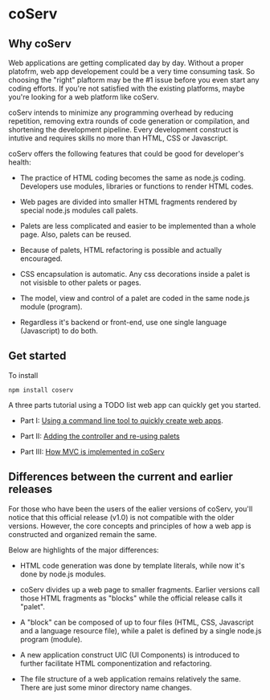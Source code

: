 # coServ

## Why coServ
Web applications are getting complicated day by day. Without a proper platofrm, web app developement could be a very time consuming task. So choosing the "right" plaftorm may be the #1 issue before you even start any coding efforts. If you're not satisfied with the existing platforms, maybe you're looking for a web platform like coServ.

coServ intends to minimize any programming overhead by reducing repetition, removing extra rounds of code generation or compilation, and shortening the development pipeline. Every development construct is intutive and requires skills no more than HTML, CSS or Javascript.

coServ offers the following features that could be good for developer's health:

* The practice of HTML coding becomes the same as node.js coding. Developers use modules, libraries or functions to render HTML codes.

* Web pages are divided into smaller HTML fragments rendered by special node.js modules call palets.

* Palets are less complicated and easier to be implemented than a whole page. Also, palets can be reused.

* Because of palets, HTML refactoring is possible and actually encouraged.

* CSS encapsulation is automatic. Any css decorations inside a palet is not visisble to other palets or pages.

* The model, view and control of a palet are coded in the same node.js module (program).

* Regardless it's backend or front-end, use one single language (Javascript) to do both.


## Get started
To install

	npm install coserv

A three parts tutorial using a TODO list web app can quickly get you started.

* Part I: [Using a command line tool to quickly create web apps](https://medium.com/@benlue3/coserv-tutorial-part-i-5b4f76c016f3).

* Part II: [Adding the controller and re-using palets](https://medium.com/@benlue3/coserv-tutorial-part-ii-979418449a9)

* Part III: [How MVC is implemented in coServ](https://medium.com/@benlue3/coserv-tutorial-part-iii-6801635285ab)

## Differences between the current and earlier releases
For those who have been the users of the ealier versions of coServ, you'll notice that this official release (v1.0) is not compatible with the older versions. However, the core concepts and principles of how a web app is constructed and organized remain the same.

Below are highlights of the major differences:

* HTML code generation was done by template literals, while now it's done by node.js modules.

* coServ divides up a web page to smaller fragments. Earlier versions call those HTML fragments as "blocks" while the official release calls it "palet".

* A "block" can be composed of up to four files (HTML, CSS, Javascript and a language resource file), while a palet is defined by a single node.js program (module).

* A new application construct UIC (UI Components) is introduced to further facilitate HTML componentization and refactoring.

* The file structure of a web application remains relatively the same. There are just some minor directory name changes.